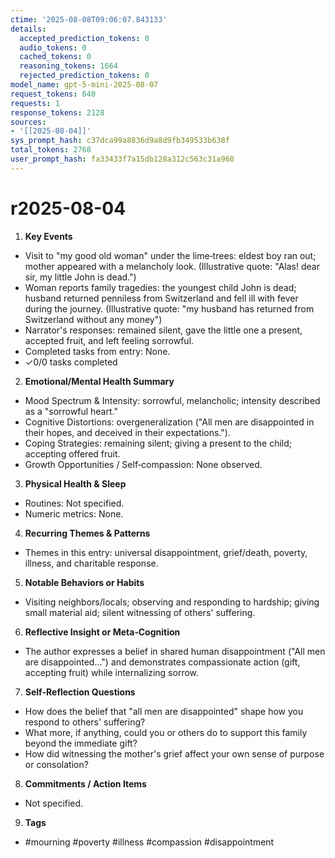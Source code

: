 ```yaml
---
ctime: '2025-08-08T09:06:07.843133'
details:
  accepted_prediction_tokens: 0
  audio_tokens: 0
  cached_tokens: 0
  reasoning_tokens: 1664
  rejected_prediction_tokens: 0
model_name: gpt-5-mini-2025-08-07
request_tokens: 640
requests: 1
response_tokens: 2128
sources:
- '[[2025-08-04]]'
sys_prompt_hash: c37dca99a8836d9a8d9fb349533b638f
total_tokens: 2768
user_prompt_hash: fa33433f7a15db128a312c563c31a960
---
```

# r2025-08-04

1. **Key Events**
- Visit to "my good old woman" under the lime‑trees: eldest boy ran out; mother appeared with a melancholy look. (Illustrative quote: "Alas! dear sir, my little John is dead.")
- Woman reports family tragedies: the youngest child John is dead; husband returned penniless from Switzerland and fell ill with fever during the journey. (Illustrative quote: "my husband has returned from Switzerland without any money")
- Narrator's responses: remained silent, gave the little one a present, accepted fruit, and left feeling sorrowful.
- Completed tasks from entry: None.
- ✓0/0 tasks completed

2. **Emotional/Mental Health Summary**
- Mood Spectrum & Intensity: sorrowful, melancholic; intensity described as a "sorrowful heart."
- Cognitive Distortions: overgeneralization ("All men are disappointed in their hopes, and deceived in their expectations.").
- Coping Strategies: remaining silent; giving a present to the child; accepting offered fruit.
- Growth Opportunities / Self‑compassion: None observed.

3. **Physical Health & Sleep**
- Routines: Not specified.
- Numeric metrics: None.

4. **Recurring Themes & Patterns**
- Themes in this entry: universal disappointment, grief/death, poverty, illness, and charitable response.

5. **Notable Behaviors or Habits**
- Visiting neighbors/locals; observing and responding to hardship; giving small material aid; silent witnessing of others' suffering.

6. **Reflective Insight or Meta‑Cognition**
- The author expresses a belief in shared human disappointment ("All men are disappointed...") and demonstrates compassionate action (gift, accepting fruit) while internalizing sorrow.

7. **Self‑Reflection Questions**
- How does the belief that "all men are disappointed" shape how you respond to others' suffering?
- What more, if anything, could you or others do to support this family beyond the immediate gift?
- How did witnessing the mother's grief affect your own sense of purpose or consolation?

8. **Commitments / Action Items**
- Not specified.

9. **Tags**
- #mourning #poverty #illness #compassion #disappointment